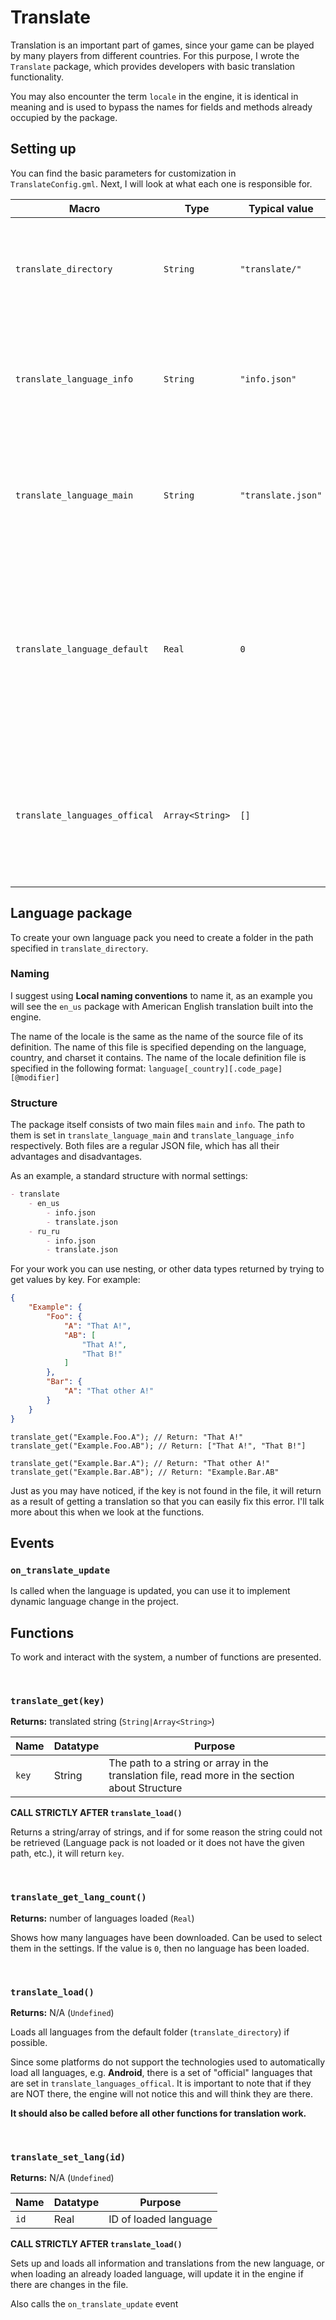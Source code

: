 # Translate

Translation is an important part of games, since your game can be played by many players from different countries. For this purpose, I wrote the `Translate` package, which provides developers with basic translation functionality.

You may also encounter the term `locale` in the engine, it is identical in meaning and is used to bypass the names for fields and methods already occupied by the package.

## Setting up

You can find the basic parameters for customization in `TranslateConfig.gml`. Next, I will look at what each one is responsible for.

|Macro                                  |Type           |Typical value        |Purpose                                                                                                        |
|---------------------------------------|---------------|---------------------|---------------------------------------------------------------------------------------------------------------|
|`translate_directory`                  |`String`       |`"translate/"`       |Path to the folder where other language folders will be automatically loaded from |
|`translate_language_info`              |`String`       |`"info.json"`        |Path to the file in the language folder where the basic information about the language is stored  |
|`translate_language_main`              |`String`       |`"translate.json"`   |Path to the file in the language folder where the main translations of the language are stored  |
|`translate_language_default`           |`Real`         |`0`                  |ID of the language that will be loaded by default, it is better not to touch this value, and just reload the language, or disable automatic language loading |
|`translate_languages_offical`          |`Array<String>`|`[]`                 |Platforms such as **Android** may not support language autoloading, so it will take all available languages from this array |

## Language package

To create your own language pack you need to create a folder in the path specified in `translate_directory`.

### Naming

I suggest using **Local naming conventions** to name it, as an example you will see the ``en_us`` package with American English translation built into the engine.

The name of the locale is the same as the name of the source file of its definition. The name of this file is specified depending on the language, country, and charset it contains. The name of the locale definition file is specified in the following format: `language[_country][.code_page][@modifier]`

### Structure

The package itself consists of two main files `main` and `info`. The path to them is set in `translate_language_main` and `translate_language_info` respectively.
Both files are a regular JSON file, which has all their advantages and disadvantages.

As an example, a standard structure with normal settings:
```md
- translate
    - en_us
        - info.json
        - translate.json
    - ru_ru
        - info.json
        - translate.json
```

For your work you can use nesting, or other data types returned by trying to get values by key.
For example: 

```json
{
    "Example": {
        "Foo": {
            "A": "That A!",
            "AB": [
                "That A!",
                "That B!"
            ] 
        },
        "Bar": {
            "A": "That other A!"
        }
    }
}
```

```gml
translate_get("Example.Foo.A"); // Return: "That A!"
translate_get("Example.Foo.AB"); // Return: ["That A!", "That B!"]

translate_get("Example.Bar.A"); // Return: "That other A!"
translate_get("Example.Bar.AB"); // Return: "Example.Bar.AB"
```

Just as you may have noticed, if the key is not found in the file, it will return as a result of getting a translation so that you can easily fix this error. I'll talk more about this when we look at the functions.

## Events

### `on_translate_update`

Is called when the language is updated, you can use it to implement dynamic language change in the project.

## Functions

To work and interact with the system, a number of functions are presented.

&nbsp;

### `translate_get(key)`

**Returns:** translated string (`String|Array<String>`)

|Name    |Datatype|Purpose                                                      |
|--------|--------|-------------------------------------------------------------|
|`key`   |String  |The path to a string or array in the translation file, read more in the section about Structure |

**CALL STRICTLY AFTER `translate_load()`**

Returns a string/array of strings, and if for some reason the string could not be retrieved (Language pack is not loaded or it does not have the given path, etc.), it will return `key`. 

&nbsp;

### `translate_get_lang_count()`

**Returns:** number of languages loaded (`Real`)

Shows how many languages have been downloaded. Can be used to select them in the settings. If the value is `0`, then no language has been loaded.

&nbsp;

### `translate_load()`

**Returns:** N/A (`Undefined`)

Loads all languages from the default folder (`translate_directory`) if possible.

Since some platforms do not support the technologies used to automatically load all languages, e.g. **Android**, there is a set of "official" languages that are set in `translate_languages_offical`. It is important to note that if they are NOT there, the engine will not notice this and will think they are there.

**It should also be called before all other functions for translation work.**

&nbsp;

### `translate_set_lang(id)`

**Returns:** N/A (`Undefined`)

|Name    |Datatype|Purpose                                                      |
|--------|--------|-------------------------------------------------------------|
|`id`    |Real    |ID of loaded language |

**CALL STRICTLY AFTER `translate_load()`**

Sets up and loads all information and translations from the new language, or when loading an already loaded language, will update it in the engine if there are changes in the file.

Also calls the `on_translate_update` event
